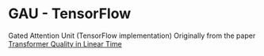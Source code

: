 # GAU - TensorFlow
Gated Attention Unit (TensorFlow implementation)
Originally from the paper [Transformer Quality in Linear Time](https://arxiv.org/pdf/2202.10447.pdf)
